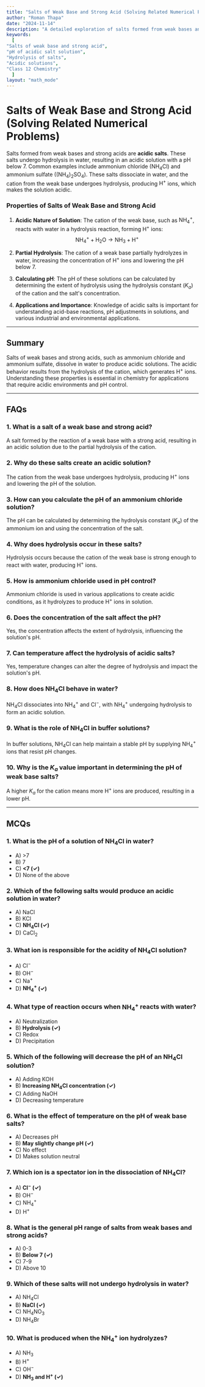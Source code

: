 ```yaml
---
title: "Salts of Weak Base and Strong Acid (Solving Related Numerical Problems)"
author: "Roman Thapa"
date: "2024-11-14"
description: "A detailed exploration of salts formed from weak bases and strong acids, focusing on their acidic nature and common numerical problems associated with them."
keywords:
  [
"Salts of weak base and strong acid",
"pH of acidic salt solution",
"Hydrolysis of salts",
"Acidic solutions",
"Class 12 Chemistry"
  ]
layout: "math_mode"
---
```


# Salts of Weak Base and Strong Acid (Solving Related Numerical Problems)

Salts formed from weak bases and strong acids are **acidic salts**. These salts undergo hydrolysis in water, resulting in an acidic solution with a pH below 7. Common examples include ammonium chloride ($\text{NH}_4\text{Cl}$) and ammonium sulfate ($\text{(NH}_4)_2\text{SO}_4$). These salts dissociate in water, and the cation from the weak base undergoes hydrolysis, producing $\text{H}^+$ ions, which makes the solution acidic.

### Properties of Salts of Weak Base and Strong Acid

1. **Acidic Nature of Solution**: The cation of the weak base, such as $\text{NH}_4^+$, reacts with water in a hydrolysis reaction, forming $\text{H}^+$ ions:
   $$
   \text{NH}_4^+ + \text{H}_2\text{O} \rightarrow \text{NH}_3 + \text{H}^+
   $$

2. **Partial Hydrolysis**: The cation of a weak base partially hydrolyzes in water, increasing the concentration of $\text{H}^+$ ions and lowering the pH below 7.

3. **Calculating pH**: The pH of these solutions can be calculated by determining the extent of hydrolysis using the hydrolysis constant ($K_a$) of the cation and the salt's concentration.

4. **Applications and Importance**: Knowledge of acidic salts is important for understanding acid-base reactions, pH adjustments in solutions, and various industrial and environmental applications.

---

## Summary

Salts of weak bases and strong acids, such as ammonium chloride and ammonium sulfate, dissolve in water to produce acidic solutions. The acidic behavior results from the hydrolysis of the cation, which generates $\text{H}^+$ ions. Understanding these properties is essential in chemistry for applications that require acidic environments and pH control.

---

## FAQs

### 1. What is a salt of a weak base and strong acid?

A salt formed by the reaction of a weak base with a strong acid, resulting in an acidic solution due to the partial hydrolysis of the cation.

### 2. Why do these salts create an acidic solution?

The cation from the weak base undergoes hydrolysis, producing $\text{H}^+$ ions and lowering the pH of the solution.

### 3. How can you calculate the pH of an ammonium chloride solution?

The pH can be calculated by determining the hydrolysis constant ($K_a$) of the ammonium ion and using the concentration of the salt.

### 4. Why does hydrolysis occur in these salts?

Hydrolysis occurs because the cation of the weak base is strong enough to react with water, producing $\text{H}^+$ ions.

### 5. How is ammonium chloride used in pH control?

Ammonium chloride is used in various applications to create acidic conditions, as it hydrolyzes to produce $\text{H}^+$ ions in solution.

### 6. Does the concentration of the salt affect the pH?

Yes, the concentration affects the extent of hydrolysis, influencing the solution's pH.

### 7. Can temperature affect the hydrolysis of acidic salts?

Yes, temperature changes can alter the degree of hydrolysis and impact the solution's pH.

### 8. How does $\text{NH}_4\text{Cl}$ behave in water?

$\text{NH}_4\text{Cl}$ dissociates into $\text{NH}_4^+$ and $\text{Cl}^-$, with $\text{NH}_4^+$ undergoing hydrolysis to form an acidic solution.

### 9. What is the role of $\text{NH}_4\text{Cl}$ in buffer solutions?

In buffer solutions, $\text{NH}_4\text{Cl}$ can help maintain a stable pH by supplying $\text{NH}_4^+$ ions that resist pH changes.

### 10. Why is the $K_a$ value important in determining the pH of weak base salts?

A higher $K_a$ for the cation means more $\text{H}^+$ ions are produced, resulting in a lower pH.

---

## MCQs

### 1. What is the pH of a solution of $\text{NH}_4\text{Cl}$ in water?
- A) >7
- B) 7
- C) **<7 (✓)**
- D) None of the above

### 2. Which of the following salts would produce an acidic solution in water?
- A) $\text{NaCl}$
- B) $\text{KCl}$
- C) **$\text{NH}_4\text{Cl}$ (✓)**
- D) $\text{CaCl}_2$

### 3. What ion is responsible for the acidity of $\text{NH}_4\text{Cl}$ solution?
- A) $\text{Cl}^-$
- B) $\text{OH}^-$
- C) $\text{Na}^+$
- D) **$\text{NH}_4^+$ (✓)**

### 4. What type of reaction occurs when $\text{NH}_4^+$ reacts with water?
- A) Neutralization
- B) **Hydrolysis (✓)**
- C) Redox
- D) Precipitation

### 5. Which of the following will decrease the pH of an $\text{NH}_4\text{Cl}$ solution?
- A) Adding $\text{KOH}$
- B) **Increasing $\text{NH}_4\text{Cl}$ concentration (✓)**
- C) Adding $\text{NaOH}$
- D) Decreasing temperature

### 6. What is the effect of temperature on the pH of weak base salts?
- A) Decreases pH
- B) **May slightly change pH (✓)**
- C) No effect
- D) Makes solution neutral

### 7. Which ion is a spectator ion in the dissociation of $\text{NH}_4\text{Cl}$?
- A) **$\text{Cl}^-$ (✓)**
- B) $\text{OH}^-$
- C) $\text{NH}_4^+$
- D) $\text{H}^+$

### 8. What is the general pH range of salts from weak bases and strong acids?
- A) 0-3
- B) **Below 7 (✓)**
- C) 7-9
- D) Above 10

### 9. Which of these salts will not undergo hydrolysis in water?
- A) $\text{NH}_4\text{Cl}$
- B) **$\text{NaCl}$ (✓)**
- C) $\text{NH}_4\text{NO}_3$
- D) $\text{NH}_4\text{Br}$

### 10. What is produced when the $\text{NH}_4^+$ ion hydrolyzes?
- A) $\text{NH}_3$
- B) $\text{H}^+$
- C) $\text{OH}^-$
- D) **$\text{NH}_3$ and $\text{H}^+$ (✓)**
